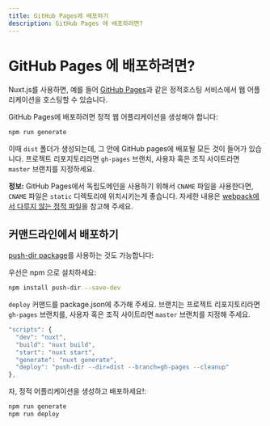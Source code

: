 ```yaml
---
title: GitHub Pages에 배포하기
description: GitHub Pages 에 배포하려면?
---
```


# GitHub Pages 에 배포하려면?

Nuxt.js를 사용하면, 예를 들어 [GitHub Pages](https://pages.github.com/)과 같은 정적호스팅 서비스에서 웹 어플리케이션을 호스팅할 수 있습니다.

GitHub Pages에 배포하려면 정적 웹 어플리케이션을 생성해야 합니다:

```bash
npm run generate
```

이때 `dist` 폴더가 생성되는데, 그 안에 GitHub pages에 배포될 모든 것이 들어가 있습니다.
프로젝트 리포지토리라면 `gh-pages` 브랜치, 사용자 혹은 조직 사이트라면 `master` 브랜치를 지정하세요.

<!-- <p class="Alert Alert--nuxt-green">

<b>INFO:</b> If you use a custom domain for your GitHub Pages and put `CNAME` file, it is recommended that CNAME file is put in the `static` directory. [More documentation](/guide/assets#static) about it.

</p> -->

<p class="Alert Alert--nuxt-green">

<b>정보:</b> GitHub Pages에서 독립도메인을 사용하기 위해서 `CNAME` 파일을 사용한다면, `CNAME` 파일은 `static` 디렉토리에 위치시키는게 좋습니다. 자세한 내용은 [webpack에서 다루지 않는 정적 파일](/guide/assets/#정적-파일-사용)을 참고해 주세요.

</p>

<!-- ## Command line deployment -->

## 커맨드라인에서 배포하기

[push-dir package](https://github.com/L33T-KR3W/push-dir)를 사용하는 것도 가능합니다:

우선은 npm 으로 설치하세요:

```bash
npm install push-dir --save-dev
```

`deploy` 커맨드를 package.json에 추가해 주세요. 브랜치는 프로젝트 리포지토리라면 `gh-pages` 브랜치를, 사용자 혹은 조직 사이트라면 `master` 브랜치를 지정해 주세요.

```js
"scripts": {
  "dev": "nuxt",
  "build": "nuxt build",
  "start": "nuxt start",
  "generate": "nuxt generate",
  "deploy": "push-dir --dir=dist --branch=gh-pages --cleanup"
},
```

자, 정적 어플리케이션을 생성하고 배포하세요!:

```bash
npm run generate
npm run deploy
```
